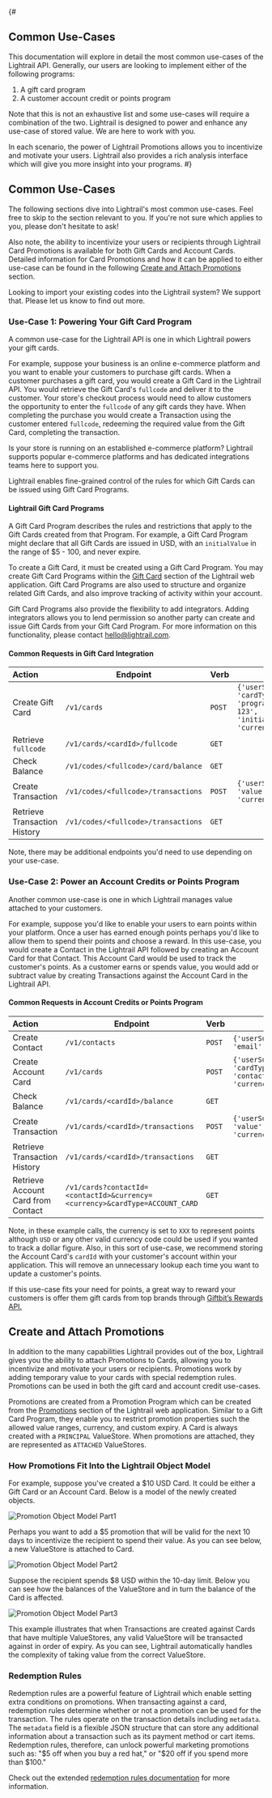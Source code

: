 {#
## Common Use-Cases
This documentation will explore in detail the most common use-cases of the Lightrail API. 
Generally, our users are looking to implement either of the following programs:
<ol>
    <li>A gift card program</li>
    <li>A customer account credit or points program </li>
</ol>

Note that this is not an exhaustive list and some use-cases will require a combination of the two. 
Lightrail is designed to power and enhance any use-case of stored value.  We are here to work with you.

In each scenario, the power of Lightrail Promotions allows you to incentivize and motivate your users. Lightrail also provides a rich analysis interface which will give you more insight into your programs.
#}
<a name="use-cases-anchor"></a>
## Common Use-Cases

The following sections dive into Lightrail's most common use-cases. Feel free to skip to the section relevant to you. If you're not sure which applies to you, please don't hesitate to ask!

Also note, the ability to incentivize your users or recipients through Lightrail Card Promotions is available for both Gift Cards and Account Cards. 
Detailed information for Card Promotions and how it can be applied to either use-case can be found in the following [Create and Attach Promotions](#create-and-attach-promotions-anchor) section. 

Looking to import your existing codes into the Lightrail system? We support that. Please let us know to find out more. 

### Use-Case 1: Powering Your Gift Card Program
 
A common use-case for the Lightrail API is one in which Lightrail powers your gift cards. 

For example, suppose your business is an online e-commerce platform and you want to enable your customers to purchase gift cards.
When a customer purchases a gift card, you would create a Gift Card in the Lightrail API. You would retrieve the Gift Card's `fullcode` and deliver it to the customer.
Your store's checkout process would need to allow customers the opportunity to enter the `fullcode` of any gift cards they have.
When completing the purchase you would create a Transaction using the customer entered `fullcode`, redeeming the required value from the Gift Card, completing the transaction. 

Is your store is running on an established e-commerce platform? 
Lightrail supports popular e-commerce platforms and has dedicated integrations teams here to support you.

Lightrail enables fine-grained control of the rules for which Gift Cards can be issued using Gift Card Programs.

#### Lightrail Gift Card Programs

A Gift Card Program describes the rules and restrictions that apply to the Gift Cards created from that Program. 
For example, a Gift Card Program might declare that all Gift Cards are issued in USD, with an `initialValue` in the range of $5 - 100, and never expire. 

To create a Gift Card, it must be created using a Gift Card Program. 
You may create Gift Card Programs within the <a href="https://www.lightrail.com/app/#/programs" target="_blank">Gift Card</a> section of the Lightrail web application. 
Gift Card Programs are also used to structure and organize related Gift Cards, and also improve tracking of activity within your account. 

Gift Card Programs also provide the flexibility to add integrators. Adding integrators allows you to lend permission so another party can create and issue Gift Cards from your Gift Card Program. 
For more information on this functionality, please contact hello@lightrail.com.

#### Common Requests in Gift Card Integration

| Action                        | Endpoint                            | Verb   | Body                                                                                                                | 
|:------------------------------|-------------------------------------|--------|---------------------------------------------------------------------------------------------------------------------|
| Create Gift Card              | `/v1/cards`                         | `POST` | `{'userSuppliedId':'gc1', 'cardType':'GIFT_CARD', 'programId':'program-123', 'initialValue':500, 'currency':'USD'}` | 
| Retrieve `fullcode`           | `/v1/cards/<cardId>/fullcode`       | `GET`  |                                                                                                                     |
| Check Balance                 | `/v1/codes/<fullcode>/card/balance` | `GET`  |                                                                                                                     |
| Create Transaction            | `/v1/codes/<fullcode>/transactions` | `POST` | `{'userSuppliedId':'tx1', 'value':-10, 'currency':'USD'}`                                                           | 
| Retrieve Transaction History  | `/v1/codes/<fullcode>/transactions` | `GET`  |                                                                                                                     | 

Note, there may be additional endpoints you'd need to use depending on your use-case. 

### Use-Case 2: Power an Account Credits or Points Program

Another common use-case is one in which Lightrail manages value attached to your customers. 

For example, suppose you'd like to enable your users to earn points within your platform.
Once a user has earned enough points perhaps you'd like to allow them to spend their points and choose a reward.
In this use-case, you would create a Contact in the Lightrail API followed by creating an Account Card for that Contact.
This Account Card would be used to track the customer's points. 
As a customer earns or spends value, you would add or subtract value by creating Transactions against the Account Card in the Lightrail API.

#### Common Requests in Account Credits or Points Program

| Action                             | Endpoint                                                                   | Verb   | Body                                                                                               | 
|:-----------------------------------|----------------------------------------------------------------------------|--------|----------------------------------------------------------------------------------------------------|
| Create Contact                     | `/v1/contacts`                                                             | `POST` | `{'userSuppliedId':'ct1', 'email':'name@example.com'}`                                             | 
| Create Account Card                | `/v1/cards`                                                                | `POST` | `{'userSuppliedId':'ac1', 'cardType':'ACCOUNT_CARD', 'contactId':'contact-123', 'currency':'XXX'}` | 
| Check Balance                      | `/v1/cards/<cardId>/balance`                                               | `GET`  |                                                                                                    |
| Create Transaction                 | `/v1/cards/<cardId>/transactions`                                          | `POST` | `{'userSuppliedId':'tx1', 'value':-10, 'currency':'XXX'}`                                          | 
| Retrieve Transaction History       | `/v1/cards/<cardId>/transactions`                                          | `GET`  |                                                                                                    | 
| Retrieve Account Card from Contact | `/v1/cards?contactId=<contactId>&currency=<currency>&cardType=ACCOUNT_CARD`| `GET`  |                                                                                                    |

Note, in these example calls, the currency is set to `XXX` to represent points although `USD` or any other valid currency code could be used if you wanted to track a dollar figure.
Also, in this sort of use-case, we recommend storing the Account Card's `cardId` with your customer's account within your application. 
This will remove an unnecessary lookup each time you want to update a customer's points.

If this use-case fits your need for points, a great way to reward your customers is offer them gift cards from top brands through <a href="https://www.giftbit.com" target="_blank">Giftbit’s Rewards API.</a>

<a name="create-and-attach-promotions-anchor"></a>
## Create and Attach Promotions

In addition to the many capabilities Lightrail provides out of the box, Lightrail gives you the ability to attach Promotions to Cards, allowing you to incentivize and motivate your users or recipients. 
Promotions work by adding temporary value to your cards with special redemption rules. 
Promotions can be used in both the gift card and account credit use-cases. 

Promotions are created from a Promotion Program which can be created from the <a href="https://www.lightrail.com/app/#/promotions" target="_blank">Promotions</a> section of the Lightrail web application. 
Similar to a Gift Card Program, they enable you to restrict promotion properties such the allowed value ranges, currency, and custom expiry. 
A Card is always created with a `PRINCIPAL` ValueStore. When promotions are attached, they are represented as `ATTACHED` ValueStores.

### How Promotions Fit Into the Lightrail Object Model

For example, suppose you've created a $10 USD Card. It could be either a Gift Card or an Account Card. Below is a model of the newly created objects.

![Promotion Object Model Part1](http://resources.giftbit.com/api/embeddedimages/Lightrail_Promitions_Object_Model_p1.png)

Perhaps you want to add a $5 promotion that will be valid for the next 10 days to incentivize the recipient to spend their value. As you can see below, a new ValueStore is attached to Card. 

![Promotion Object Model Part2](http://resources.giftbit.com/api/embeddedimages/Lightrail_Promitions_Object_Model_p2.png)

Suppose the recipient spends $8 USD within the 10-day limit. Below you can see how the balances of the ValueStore and in turn the balance of the Card is affected.

![Promotion Object Model Part3](http://resources.giftbit.com/api/embeddedimages/Lightrail_Promitions_Object_Model_p3.png)

This example illustrates that when Transactions are created against Cards that have multiple ValueStores, any valid ValueStore will be transacted against in order of expiry. 
As you can see, Lightrail automatically handles the complexity of taking value from the correct ValueStore.

### Redemption Rules

Redemption rules are a powerful feature of Lightrail which enable setting extra conditions on promotions. 
When transacting against a card, redemption rules determine whether or not a promotion can be used for the transaction. 
The rules operate on the transaction details including `metadata`. 
The `metadata` field is a flexible JSON structure that can store any additional information about a transaction such as its payment method or cart items. 
Redemption rules, therefore, can unlock powerful marketing promotions such as: "$5 off when you buy a red hat," or "$20 off if you spend more than $100."

Check out the extended <a href="https://github.com/Giftbit/Lightrail-API-Docs/blob/master/feature-deep-dive/RedemptionRules.md" target="_blank">redemption rules documentation</a> for more information.

